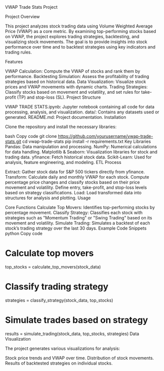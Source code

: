 VWAP Trade Stats Project

Project Overview

This project analyzes stock trading data using Volume Weighted Average Price (VWAP) as a core metric. By examining top-performing stocks based on VWAP, the project explores trading strategies, backtesting, and visualizing stock movements. The goal is to provide insights into stock performance over time and to backtest strategies using key indicators and trading rules.

Features

VWAP Calculation: Compute the VWAP of stocks and rank them by performance.
Backtesting Simulation: Assess the profitability of trading strategies based on historical data.
Data Visualization: Visualize stock prices and VWAP movements with dynamic charts.
Trading Strategies: Classify stocks based on movement and volatility, and set rules for take-profit (TP) and stop-loss (SL).
Project Structure

VWAP TRADE STATS.ipynb: Jupyter notebook containing all code for data processing, analysis, and visualization.
data/: Contains any datasets used or generated.
README.md: Project documentation.
Installation

Clone the repository and install the necessary libraries:

bash
Copy code
git clone https://github.com/yourusername/vwap-trade-stats.git
cd vwap-trade-stats
pip install -r requirements.txt
Key Libraries
Pandas: Data manipulation and processing.
NumPy: Numerical calculations for data handling.
Matplotlib & Seaborn: Visualization libraries for stock and trading data.
yfinance: Fetch historical stock data.
Scikit-Learn: Used for analysis, feature engineering, and modeling.
ETL Process

Extract: Gather stock data for S&P 500 tickers directly from yfinance.
Transform:
Calculate daily and monthly VWAP for each stock.
Compute percentage price changes and classify stocks based on their price movement and volatility.
Define entry, take-profit, and stop-loss levels based on strategy classifications.
Load: Load transformed data into structures for analysis and plotting.
Usage

Core Functions
Calculate Top Movers: Identifies top-performing stocks by percentage movement.
Classify Strategy: Classifies each stock with strategies such as "Momentum Trading" or "Swing Trading" based on its movement and volatility.
Simulate Trading: Simulates a backtest of each stock’s trading strategy over the last 30 days.
Example Code Snippets
python
Copy code
# Calculate top movers
top_stocks = calculate_top_movers(stock_data)

# Classify trading strategy
strategies = classify_strategy(stock_data, top_stocks)

# Simulate trades based on strategy
results = simulate_trading(stock_data, top_stocks, strategies)
Data Visualization

The project generates various visualizations for analysis:

Stock price trends and VWAP over time.
Distribution of stock movements.
Results of backtested strategies on individual stocks.


